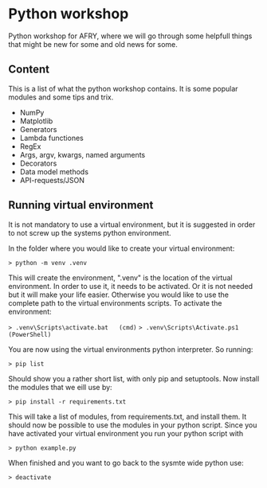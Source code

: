 # Python workshop
Python workshop for AFRY, where we will go through some helpfull things that might be new for some and old news for some.

## Content
This is a list of what the python workshop contains. It is some popular modules and some tips and trix.
- NumPy
- Matplotlib
- Generators
- Lambda functiones
- RegEx
- Args, argv, kwargs, named arguments
- Decorators
- Data model methods
- API-requests/JSON

## Running virtual environment
It is not mandatory to use a virtual environment, but it is suggested in order to not screw up the systems python environment.

In the folder where you would like to create your virtual environment:

```> python -m venv .venv```

This will create the environment, ".venv" is the location of the virtual environment.
In order to use it, it needs to be activated. Or it is not needed but it will make your life easier. Otherwise you would like to use the complete path to the virtual environments scripts.
To activate the environment:

```> .venv\Scripts\activate.bat   (cmd)```
```> .venv\Scripts\Activate.ps1   (PowerShell)```

You are now using the virtual environments python interpreter.
So running:

```> pip list```

Should show you a rather short list, with only pip and setuptools.
Now install the modules that we eill use by:

```> pip install -r requirements.txt```

This will take a list of modules, from requirements.txt, and install them.
It should now be possible to use the modules in your python script.
Since you have activated your virtual environment you run your python script with

```> python example.py```

When finished and you want to go back to the sysmte wide python use:

```> deactivate```
